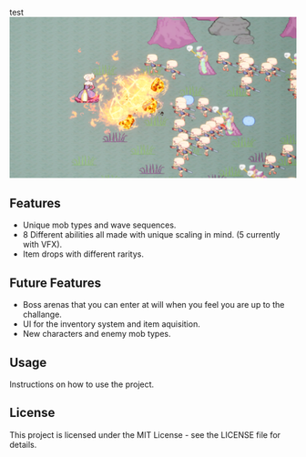 test
![Example Image](githubImages/TitleImage.png)
## Features

- Unique mob types and wave sequences.
- 8 Different abilities all made with unique scaling in mind. (5 currently with VFX).
- Item drops with different raritys.

## Future Features
- Boss arenas that you can enter at will when you feel you are up to the challange.
- UI for the inventory system and item aquisition.
- New characters and enemy mob types.

## Usage

Instructions on how to use the project.

## License

This project is licensed under the MIT License - see the LICENSE file for details.
